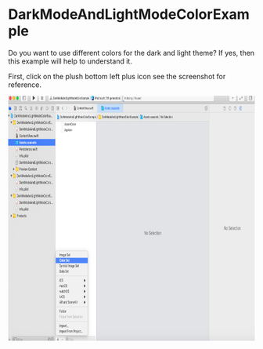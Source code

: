 # DarkModeAndLightModeColorExample

Do you want to use different colors for the dark and light theme? If yes, then this example will help to understand it.


First, click on the plush bottom left plus icon see the screenshot for reference.

<img src="color_selection_1.png" width="800" height="500">

